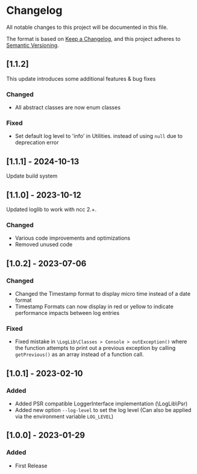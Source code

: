 # Changelog

All notable changes to this project will be documented in this file.

The format is based on [Keep a Changelog](https://keepachangelog.com/en/1.0.0/),
and this project adheres to [Semantic Versioning](https://semver.org/spec/v2.0.0.html).

## [1.1.2]

This update introduces some additional features & bug fixes

### Changed
 - All abstract classes are now enum classes

### Fixed
 - Set default log level to 'info' in Utilities. instead of using `null` due to deprecation error


## [1.1.1] - 2024-10-13

Update build system



## [1.1.0] - 2023-10-12

Updated loglib to work with ncc 2.+.

### Changed

 - Various code improvements and optimizations
 - Removed unused code


## [1.0.2] - 2023-07-06

### Changed 
 * Changed the Timestamp format to display micro time instead of a date format
 * Timestamp Formats can now display in red or yellow to indicate performance impacts between log entries

### Fixed
 * Fixed mistake in `\LogLib\Classes > Console > outException()` where the function attempts to print out a previous
   exception by calling `getPrevious()` as an array instead of a function call.


## [1.0.1] - 2023-02-10

### Added
 * Added PSR compatible LoggerInterface implementation (\LogLib\Psr)
 * Added new option `--log-level` to set the log level (Can also be applied via the environment variable `LOG_LEVEL`)


## [1.0.0] - 2023-01-29

### Added
 * First Release
